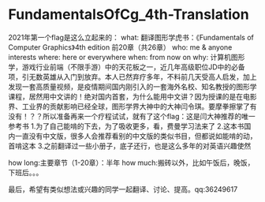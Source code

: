# FundamentalsOfCg_4th-Translation
2021年第一个flag是这么立起来的：
what:	翻译图形学虎书：《Fundamentals of Computer Graphics》4th edition 前20章（共26章）
who:	me & anyone interests
where:	here or everywhere
when:	from now on
why:	计算机图形学，游戏行业前端（不限手游）中的天花板之一，近几年高级职位JD中的必备项，引无数英雄从入门到放弃。本人已然弃疗多年，不料前几天受高人启发，加上发现一套高质量视频，是疫情期间国内刚引入的一套海外名校、知名教授的图形学课程，居然用中文讲的！绝对国内首套，为什么能用中文讲？因为授课的是在电影界、工业界的贡献影响已经全球，图形学界大神中的大神闫令琪。要摩拳擦掌了有没有！？？所以准备再来一个疗程试试，就有了这个flag：这是闫大神推荐的唯一参考书
	1.为了自己能啃的下去，为了吸收更多，看，费曼学习法来了
	2.这本书国内一直没有中文版，很多人会推荐看别的中文版的类似书目，但都说如能啃的动，首啃这本
	3.之前翻译过一些小册子，底子还行，也是这么多年的对英语兴趣使然

how long:主要章节（1-20章）：半年
how much:搬砖以外，比如午饭后，晚饭，下班后。。。

最后，希望有类似想法或兴趣的同学一起翻译、讨论、提高。qq:36249617

